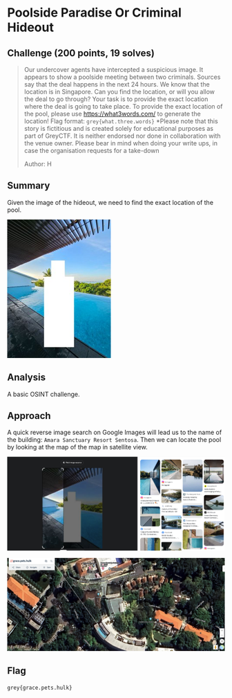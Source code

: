 # Poolside Paradise Or Criminal Hideout

## Challenge (200 points, 19 solves)

> Our undercover agents have intercepted a suspicious image. It appears to show a poolside meeting between two criminals. Sources say that the deal happens in the next 24 hours. We know that the location is in Singapore. Can you find the location, or will you allow the deal to go through? Your task is to provide the exact location where the deal is going to take place. To provide the exact location of the pool, please use https://what3words.com/ to generate the location! Flag format: `grey{what.three.words}` *Please note that this story is fictitious and is created solely for educational purposes as part of GreyCTF. It is neither endorsed nor done in collaboration with the venue owner. Please bear in mind when doing your write ups, in case the organisation requests for a take-down
>
> Author: H

## Summary

<!-- Add image -->

Given the image of the hideout, we need to find the exact location of the pool.

![Image](./hideout.png)

## Analysis

A basic OSINT challenge.

## Approach

A quick reverse image search on Google Images will lead us to the name of the building: `Amara Sanctuary Resort Sentosa`. Then we can locate the pool by looking at the map of the map in satellite view.

![Image](./search.png)

![Image](./map.png)

## Flag

`grey{grace.pets.hulk}`
